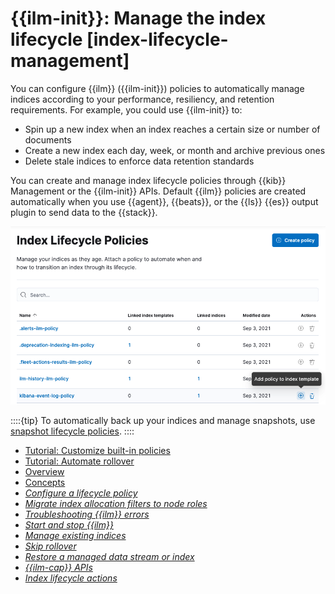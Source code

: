 # {{ilm-init}}: Manage the index lifecycle [index-lifecycle-management]

You can configure {{ilm}} ({{ilm-init}}) policies to automatically manage indices according to your performance, resiliency, and retention requirements. For example, you could use {{ilm-init}} to:

* Spin up a new index when an index reaches a certain size or number of documents
* Create a new index each day, week, or month and archive previous ones
* Delete stale indices to enforce data retention standards

You can create and manage index lifecycle policies through {{kib}} Management or the {{ilm-init}} APIs. Default {{ilm}} policies are created automatically when you use {{agent}}, {{beats}}, or the {{ls}} {{es}} output plugin to send data to the {{stack}}.

![index lifecycle policies](../../../images/elasticsearch-reference-index-lifecycle-policies.png "")

::::{tip}
To automatically back up your indices and manage snapshots, use [snapshot lifecycle policies](../../../deploy-manage/tools/snapshot-and-restore/create-snapshots.md#automate-snapshots-slm).
::::


* [Tutorial: Customize built-in policies](../../../manage-data/lifecycle/index-lifecycle-management/tutorial-customize-built-in-policies.md)
* [Tutorial: Automate rollover](../../../manage-data/lifecycle/index-lifecycle-management/tutorial-automate-rollover.md)
* [Overview](../../../manage-data/lifecycle/index-lifecycle-management.md)
* [Concepts](../../../manage-data/lifecycle/index-lifecycle-management/concepts.md)
* [*Configure a lifecycle policy*](../../../manage-data/lifecycle/index-lifecycle-management/configure-lifecycle-policy.md)
* [*Migrate index allocation filters to node roles*](../../../manage-data/lifecycle/index-lifecycle-management/migrate-index-allocation-filters-to-node-roles.md)
* [*Troubleshooting {{ilm}} errors*](../../../troubleshoot/elasticsearch/elasticsearch-reference/index-lifecycle-management-errors.md)
* [*Start and stop {{ilm}}*](../../../manage-data/lifecycle/index-lifecycle-management/start-stop-index-lifecycle-management.md)
* [*Manage existing indices*](../../../manage-data/lifecycle/index-lifecycle-management/manage-existing-indices.md)
* [*Skip rollover*](../../../manage-data/lifecycle/index-lifecycle-management/skip-rollover.md)
* [*Restore a managed data stream or index*](../../../manage-data/lifecycle/index-lifecycle-management/restore-managed-data-stream-index.md)
* [*{{ilm-cap}} APIs*](https://www.elastic.co/docs/api/doc/elasticsearch/group/endpoint-ilm)
* [*Index lifecycle actions*](https://www.elastic.co/guide/en/elasticsearch/reference/current/ilm-actions.html)

